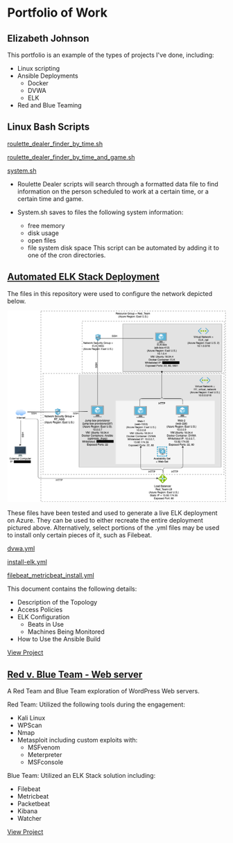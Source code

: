 # Portfolio of Work
## Elizabeth Johnson

This portfolio is an example of the types of projects I've done, including:
- Linux scripting
- Ansible Deployments
  - Docker
  - DVWA
  - ELK
- Red and Blue Teaming

## Linux Bash Scripts

[roulette_dealer_finder_by_time.sh](Linux/roulette_dealer_finder_by_time.sh)

[roulette_dealer_finder_by_time_and_game.sh](Linux/roulette_dealer_finder_by_time_and_game.sh)

[system.sh](Linux/system.sh)

- Roulette Dealer scripts will search through a formatted data file to find information on the person scheduled to work at a certain time, or a certain time and game.

- System.sh saves to files the following system information:
  - free memory
  - disk usage
  - open files
  - file system disk space
This script can be automated by adding it to one of the cron directories.

## [Automated ELK Stack Deployment](ELK_Stack_Deployment)

The files in this repository were used to configure the network depicted below.

![Network Diagram](ELK_Stack_Deployment/Diagrams/EWJ_RT_diagram.png)

These files have been tested and used to generate a live ELK deployment on Azure. They can be used to either recreate the entire deployment pictured above. Alternatively, select portions of the .yml files may be used to install only certain pieces of it, such as Filebeat.

[dvwa.yml](ELK_Stack_Deployment/Ansible/playbooks/dvwa.yml)

[install-elk.yml](ELK_Stack_Deployment/Ansible/playbooks/install-elk.yml)

[filebeat_metricbeat_install.yml](ELK_Stack_Deployment/Ansible/playbooks/Filebeat_metricbeat_install.yml)

This document contains the following details:
- Description of the Topology
- Access Policies
- ELK Configuration
  - Beats in Use
  - Machines Being Monitored
- How to Use the Ansible Build

[View Project](ELK_Stack_Deployment/README.md)

## [Red v. Blue Team - Web server](Project_Red_v_Blue_Webserver)

A Red Team and Blue Team exploration of WordPress Web servers.

Red Team: 
Utilized the following tools during the engagement:
- Kali Linux 
- WPScan 
- Nmap 
- Metasploit including custom exploits with: 
  - MSFvenom 
  - Meterpreter 
  - MSFconsole

Blue Team: 
Utilized an ELK Stack solution including:
- Filebeat
- Metricbeat
- Packetbeat
- Kibana
- Watcher

[View Project](Project_Red_v_Blue_Webserver/README.md)
